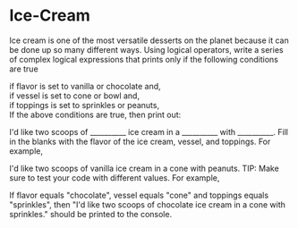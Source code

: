 # Ice-Cream
Ice cream is one of the most versatile desserts on the planet because it can be done up so many different ways. Using logical operators, write a series of complex logical expressions that prints only if the following conditions are true

if flavor is set to vanilla or chocolate and,</br>
if vessel is set to cone or bowl and,</br>
if toppings is set to sprinkles or peanuts,</br>
If the above conditions are true, then print out:

I'd like two scoops of __________ ice cream in a __________ with __________.
Fill in the blanks with the flavor of the ice cream, vessel, and toppings. For example,

I'd like two scoops of vanilla ice cream in a cone with peanuts.
TIP: Make sure to test your code with different values. For example,

If flavor equals "chocolate", vessel equals "cone" and toppings equals "sprinkles", then "I'd like two scoops of chocolate ice cream in a cone with sprinkles." should be printed to the console.
